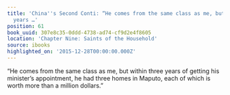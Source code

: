 ```yaml
---
title: 'China''s Second Conti: “He comes from the same class as me, but within three
  years …'
position: 61
book_uuid: 307e8c35-0ddd-4738-ad74-cf9d2e4f8605
location: 'Chapter Nine: Saints of the Household'
source: ibooks
highlighted_on: '2015-12-28T00:00:00.000Z'
---
```


“He comes from the same class as me, but within three years of getting his minister’s appointment, he had three homes in Maputo, each of which is worth more than a million dollars.”